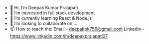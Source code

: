 - 👋 Hi, I’m Deepak Kumar Prajapati
- 👀 I’m interested in full stack development
- 🌱 I’m currently learning React & Node.js
- 💞️ I’m looking to collaborate on ...
- 📫 How to reach me:
    Email - deepakpk756@gmail.com
    Linkedin - https://www.linkedin.com/in/deepakprajapati07

<!---
deepakprajapati01/deepakprajapati01 is a ✨ special ✨ repository because its `README.md` (this file) appears on your GitHub profile.
You can click the Preview link to take a look at your changes.
--->
